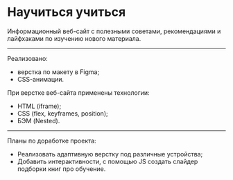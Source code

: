# Научиться учиться #


Информационный веб-сайт с полезными советами, рекомендациями и лайфхаками по изучению нового материала.

---

Реализовано:
- верстка по макету в Figma;
- CSS-анимации.

При верстке веб-сайта применены технологии: 
* HTML (iframe); 
* CSS (flex, keyframes, position);
* БЭМ (Nested).

---

Планы по доработке проекта:
* Pеализовать адаптивную верстку под различные устройства;
* Добавить интерактивности, с помощью JS создать слайдер подборки книг про обучение.
